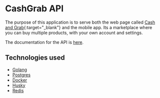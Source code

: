 # CashGrab API

The purpose of this application is to serve both the web page called [Cash and Grab](https://grabandcash.vercel.app){:target="\_blank"} and the mobile app. Its a marketplace where you can buy multiple products, with your own account and settings.

The documentation for the API is [here]().

## Technologies used

- [Golang](https://go.dev/)
- [Postgres](https://www.postgresql.org/)
- [Docker](https://www.docker.com/)
- [Husky](https://typicode.github.io/husky/)
- [Redis](https://redis.io/)
